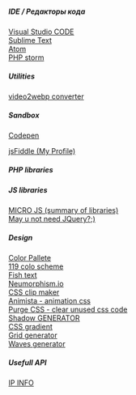<h5> IDE / Редакторы кода </h5>
<a href='https://code.visualstudio.com/'> Visual Studio CODE </a><br>
<a href='https://www.sublimetext.com/'> Sublime Text </a><br>
<a href='https://atom.io/'> Atom </a><br>
<a href='https://www.jetbrains.com/phpstorm/'> PHP storm </a><br>


<h5> Utilities </h5>
<a href="https://video2webp.mattj.io/">video2webp converter</a>

<h5> Sandbox </h5>
<a href="https://codepen.io/redcross16">Codepen </a>

<a href="https://jsfiddle.net/user/REDCROSS/fiddles/">jsFiddle (My Profile)</a>

<h5>  PHP libraries </h5> 


<h5>  JS libraries </h5> 

<a href="http://microjs.com">MICRO JS (summary of libraries)</a><br>
<a href="https://youmightnotneedjquery.com/">May u not need JQuery?;)</a>


<h5>  Design </h5> 
<a href="https://www.colorpoint.io/beautiful-color-palettes/">Color Pallete</a><br>
<a href="http://vladimirchernyshov.ru/119-trendovyx-cvetov-dlya-sozdaniya-fantasticheskix-sajtov-na-50-zhivyx-primerax/">119 colo scheme</a><br>
<a href="https://fishtext.ru/index.php">Fish text</a><br>
<a href="https://neumorphism.io/#e0e0e0">Neumorphism.io</a><br>
<a href="https://bennettfeely.com/clippy/">CSS clip maker</a><br>
<a href="https://animista.net/">Animista - animation css</a><br>
<a href="https://purgecss.com/">Purge CSS - clear unused css code</a><br>
<a href="https://shadows.brumm.af/">Shadow GENERATOR</a><br>
<a href="https://cssgradient.io/">CSS gradient</a><br>
<a href="https://cssgrid-generator.netlify.app/">Grid generator</a><br>
<a href="https://getwaves.io/">Waves generator</a><br>


<h5>  Usefull API  </h5> 
<a href="https://ipinfo.io/">IP INFO</a><br>
